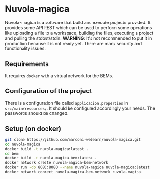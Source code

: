 # Nuvola-magica
Nuvola-magica is a software that build and execute projects provided.
It provides some API REST which can be used to perform some operations like uploading a file to a workspace, building the files, executing a project and pulling the stdout/stdin.
**WARNING**: It's not recommended to put it in production because it is not ready yet. There are many security and functionality issues.
## Requirements
It requires ```docker``` with a virtual network for the BEMs.
## Configuration of the project
There is a configuration file called ```application.properties``` in ```src/main/resources/```. It should be configured accordingly your needs. The passwords should be changed.
## Setup (on docker)
```bash
git clone https://github.com/marconi-welearn/nuvola-magica.git
cd nuvola-magica
docker build -t nuvola-magica:latest .
cd bem
docker build -t nuvola-magica-bem:latest .
docker network create nuvola-magica-bem-network
docker run -dp 8081:8080 --name nuvola-magica nuvola-magica:latest
docker network connect nuvola-magica-bem-network nuvola-magica
```
